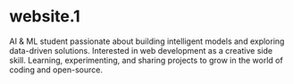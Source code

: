 # website.1
AI &amp; ML student passionate about building intelligent models and exploring data-driven solutions. Interested in web development as a creative side skill. Learning, experimenting, and sharing projects to grow in the world of coding and open-source.

